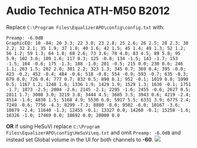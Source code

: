 # Audio Technica ATH-M50 B2012
Replace `C:\Program Files\EqualizerAPO\config\config.txt` with:
```
Preamp: -6.0dB
GraphicEQ: 10 -84; 20 3.3; 22 3.0; 23 2.8; 25 2.6; 26 2.5; 28 2.3; 30 2.2; 32 2.1; 35 1.9; 37 1.8; 40 1.6; 42 1.5; 45 1.4; 49 1.3; 52 1.2; 56 1.2; 59 1.3; 64 1.8; 68 2.6; 73 3.6; 78 4.0; 83 4.5; 89 5.8; 95 5.9; 102 3.6; 109 1.6; 117 0.3; 125 -0.8; 134 -1.5; 143 -1.7; 153 -1.5; 164 -0.6; 175 -1.3; 188 -1.0; 201 -0.5; 215 0.0; 230 0.6; 246 1.1; 263 1.5; 282 2.0; 301 2.2; 323 1.3; 345 0.7; 369 0.4; 395 -0.0; 423 -0.2; 452 -0.4; 484 -0.6; 518 -0.8; 554 -0.9; 593 -0.7; 635 -0.3; 679 0.0; 726 0.4; 777 0.7; 832 0.5; 890 0.1; 952 -0.1; 1019 0.0; 1090 0.5; 1167 1.2; 1248 1.6; 1336 1.9; 1429 1.9; 1529 1.3; 1636 -0.1; 1751 -1.7; 1873 -2.5; 2004 -2.6; 2145 -2.1; 2295 -1.6; 2455 -0.6; 2627 0.5; 2811 1.7; 3008 3.0; 3219 3.8; 3444 4.5; 3685 3.5; 3943 0.6; 4219 -2.4; 4514 -1.6; 4830 1.5; 5168 4.9; 5530 6.0; 5917 5.5; 6331 3.9; 6775 2.4; 7249 -0.6; 7756 -4.3; 8299 -7.3; 8880 -8.0; 9502 -6.0; 10167 -3.6; 10879 -2.4; 11640 -1.3; 12455 -0.1; 13327 0.0; 14260 -0.1; 15258 -1.6; 16326 -1.0; 17469 0.0; 18692 0.0; 20000 0.0
```
**OR** if using HeSuVi replace `C:\Program Files\EqualizerAPO\config\HeSuVi\eq.txt` and omit `Preamp: -6.0dB` and instead set Global volume in the UI for both channels to **-60**.
![](https://raw.githubusercontent.com/jaakkopasanen/AutoEq/master/results/Sonoma%20Model%20One/innerfidelity/onear/Audio%20Technica%20ATH-M50%20B2012/Audio%20Technica%20ATH-M50%20B2012.png)